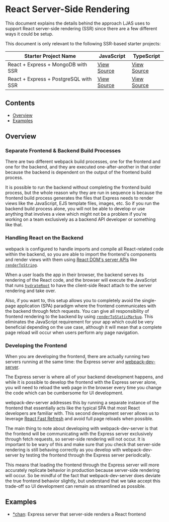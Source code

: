 # React Server-Side Rendering

This document explains the details behind the approach LJAS uses to support React server-side rendering (SSR) since there are a few different ways it could be setup.

This document is only relevant to the following SSR-based starter projects:

| Starter Project Name                  | JavaScript                                                                                                         | TypeScript                                                                                                            |
| ------------------------------------- | ------------------------------------------------------------------------------------------------------------------ | --------------------------------------------------------------------------------------------------------------------- |
| React + Express + MongoDB with SSR    | [View Source](https://github.com/mattlean/lean-js-app-starter/tree/v1.1.0-dev/starters/react-express-mongo-ssr)    | [View Source](https://github.com/mattlean/lean-js-app-starter/tree/v1.1.0-dev/starters/react-express-mongo-ssr-ts)    |
| React + Express + PostgreSQL with SSR | [View Source](https://github.com/mattlean/lean-js-app-starter/tree/v1.1.0-dev/starters/react-express-postgres-ssr) | [View Source](https://github.com/mattlean/lean-js-app-starter/tree/v1.1.0-dev/starters/react-express-postgres-ssr-ts) |

## Contents

-   [Overview](#overview)
-   [Examples](#examples)

## Overview

### Separate Frontend & Backend Build Processes

There are two different webpack build processes, one for the frontend and one for the backend, and they are executed one-after-another in that order because the backend is dependent on the output of the frontend build process.

It is possible to run the backend without completing the frontend build process, but the whole reason why they are run in sequence is because the frontend build process generates the files that Express needs to render views like the JavaScript, EJS template files, images, etc. So if you run the backend build process alone, you will not be able to develop or use anything that involves a view which might not be a problem if you're working on a team exclusively as a backend API developer or something like that.

### Handling React on the Backend

webpack is configured to handle imports and compile all React-related code within the backend, so you are able to import the frontend's components and render views with them using [React DOM's server APIs](https://react.dev/reference/react-dom/server) like [`renderToString`](https://react.dev/reference/react-dom/server/renderToString).

When a user loads the app in their browser, the backend serves its rendering of the React code, and the browser will execute the JavaScript that runs [`hydrateRoot`](https://react.dev/reference/react-dom/client/hydrateRoot) to have the client-side React attach to the server rendering and take over.

Also, if you want to, this setup allows you to completely avoid the single-page application (SPA) paradigm where the frontend communicates with the backend through fetch requests. You can give all responsibility of frontend rendering to the backend by using [`renderToStaticMarkup`](https://react.dev/reference/react-dom/server/renderToStaticMarkup). This eliminates the JavaScript requirement for your app which could be very beneficial depending on the use case, although it will mean that a complete page reload will occur when users perform any page navigation.

### Developing the Frontend

When you are developing the frontend, there are actually running two servers running at the same time: the Express server and [webpack-dev-server](https://webpack.js.org/configuration/dev-server).

The Express server is where all of your backend development happens, and while it is possible to develop the frontend with the Express server alone, you will need to reload the web page in the browser every time you change the code which can be cumbersome for UI development.

webpack-dev-server addresses this by running a separate instance of the frontend that essentially acts like the typical SPA that most React developers are familiar with. This second development server allows us to leverage [React Fast Refresh](https://github.com/pmmmwh/react-refresh-webpack-plugin#readme) and avoid full page reloads when possible.

The main thing to note about developing with webpack-dev-server is that the frontend will be communicating with the Express server exclusively through fetch requests, so server-side rendering will not occur. It is important to be wary of this and make sure that you check that server-side rendering is still behaving correctly as you develop with webpack-dev-server by testing the frontend through the Express server periodically.

This means that loading the frontend through the Express server will more accurately replicate behavior in production because server-side rendering will occur. So be mindful of the fact that webpack-dev-server does deviate the true frontend behavior slightly, but understand that we take accept this trade-off so UI development can remain as streamlined as possible.

## Examples

-   [\*chan](https://github.com/mattlean/lean-js-app-starter/tree/v1.1.0-dev/examples/starchan): Express server that server-side renders a React frontend

